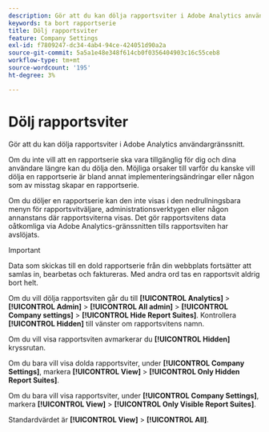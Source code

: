 ```yaml
---
description: Gör att du kan dölja rapportsviter i Adobe Analytics användargränssnitt.
keywords: ta bort rapportserie
title: Dölj rapportsviter
feature: Company Settings
exl-id: f7809247-dc34-4ab4-94ce-424051d90a2a
source-git-commit: 5a5a1e48e348f614cb0f0356404903c16c55ceb8
workflow-type: tm+mt
source-wordcount: '195'
ht-degree: 3%

---
```


# Dölj rapportsviter

Gör att du kan dölja rapportsviter i Adobe Analytics användargränssnitt.

Om du inte vill att en rapportserie ska vara tillgänglig för dig och dina användare längre kan du dölja den. Möjliga orsaker till varför du kanske vill dölja en rapportserie är bland annat implementeringsändringar eller någon som av misstag skapar en rapportserie.

Om du döljer en rapportserie kan den inte visas i den nedrullningsbara menyn för rapportsvitväljare, administrationsverktygen eller någon annanstans där rapportsviterna visas. Det gör rapportsvitens data oåtkomliga via Adobe Analytics-gränssnitten tills rapportsviten har avslöjats.

>[!IMPORTANT]
>
>Data som skickas till en dold rapportserie från din webbplats fortsätter att samlas in, bearbetas och faktureras. Med andra ord tas en rapportsvit aldrig bort helt.

Om du vill dölja rapportsviten går du till **[!UICONTROL Analytics]** > **[!UICONTROL Admin]** > **[!UICONTROL All admin]** > **[!UICONTROL Company settings]** > **[!UICONTROL Hide Report Suites]**. Kontrollera **[!UICONTROL Hidden]** till vänster om rapportsvitens namn.

Om du vill visa rapportsviten avmarkerar du **[!UICONTROL Hidden]** kryssrutan.

Om du bara vill visa dolda rapportsviter, under **[!UICONTROL Company Settings]**, markera **[!UICONTROL View]** > **[!UICONTROL Only Hidden Report Suites]**.

Om du bara vill visa rapportsviter, under **[!UICONTROL Company Settings]**, markera **[!UICONTROL View]** > **[!UICONTROL Only Visible Report Suites]**.

Standardvärdet är **[!UICONTROL View]** > **[!UICONTROL All]**.
